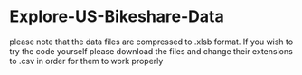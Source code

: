 # Explore-US-Bikeshare-Data

please note that the data files are compressed to .xlsb format. If you wish to try the code yourself please download the files and change their extensions to .csv in order for them to work properly
